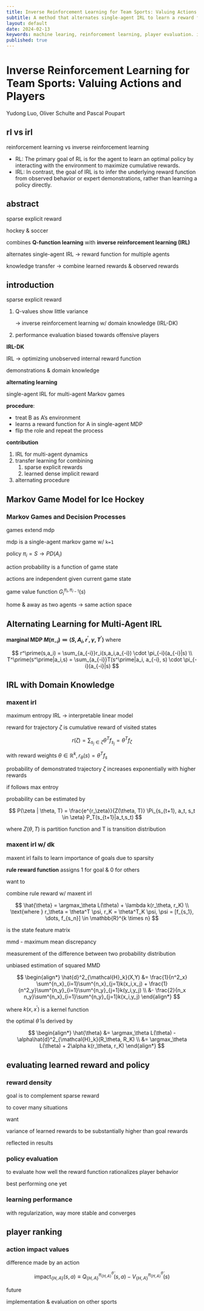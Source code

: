 ```yaml
---
title: Inverse Reinforcement Learning for Team Sports: Valuing Actions and Players
subtitle: A method that alternates single-agent IRL to learn a reward function for multiple agents.
layout: default
date: 2024-02-13
keywords: machine learing, reinforcement learning, player evaluation. inverse reinforcement learning
published: true
---
```


# Inverse Reinforcement Learning for Team Sports: Valuing Actions and Players
Yudong Luo, Oliver Schulte and Pascal Poupart

## rl vs irl

reinforcement learning vs inverse reinforcement learning

- RL: The primary goal of RL is for the agent to learn an optimal policy by interacting with the environment to maximize cumulative rewards.
- IRL: In contrast, the goal of IRL is to infer the underlying reward function from observed behavior or expert demonstrations, rather than learning a policy directly.

## abstract

sparse explicit reward 

hockey & soccer

combines **Q-function learning** with **inverse reinforcement learning (IRL)**

alternates single-agent IRL → reward function for multiple agents

knowledge transfer → combine learned rewards & observed rewards

## introduction

sparse explicit reward

1. Q-values show little variance
    
    → inverse reinforcement learning w/ domain knowledge (IRL-DK)
    
2. performance evaluation biased towards offensive players

**IRL-DK**

IRL → optimizing unobserved internal reward function

demonstrations & domain knowledge

**alternating learning** 

single-agent IRL for multi-agent Markov games

**procedure**:

- treat B as A’s environment
- learns a reward function for A in single-agent MDP
- flip the role and repeat the process

**contribution**

1. IRL for multi-agent dynamics
2. transfer learning for combining
    1. sparse explicit rewards
    2. learned dense implicit reward
3. alternating procedure

## Markov Game Model for Ice Hockey

### Markov Games and Decision Processes

games extend mdp

mdp is a single-agent markov game w/ `k=1`

policy $\pi_i = S \to PD(A_i)$

action probability is a function of game state

actions are independent given current game state

game value function $G^{\pi_i, \pi_{i-1}}_i(s)$

home & away as two agents → same action space

## Alternating Learning for Multi-Agent IRL

**marginal MDP $M(\pi_{-i}) \coloneqq \langle S, A_i, r^\prime, \gamma, T^\prime \rangle$** where

$$
r^\prime(s,a_i) = \sum_{a_{-i}}r_i(s,a_i,a_{-i}) \cdot \pi_{-i}(a_{-i}|s) \\
T^\prime(s^\prime|a_i,s) = \sum_{a_{-i}}T(s^\prime|a_i, a_{-i}, s) \cdot \pi_{-i}(a_{-i}|s)
$$

## IRL with Domain Knowledge

### maxent irl

maximum entropy IRL → interpretable linear model 

reward for trajectory $\zeta$ is cumulative reward of visited states

$$
r(\zeta) = \sum_{s_j \in \zeta} \theta^T f_{s_j} = \theta^T f_\zeta
$$

with reward weights $\theta \in \mathbb{R}^k, r_\theta(s) = \theta^Tf_s$

probability of demonstrated trajectory $\zeta$ increases exponentially with higher rewards 

if follows max entroy

probability can be estimated by 

$$
P(\zeta | \theta, T) = \frac{e^{r_\zeta}}{Z(\theta, T)} \Pi_{s_{t+1}, a_t, s_t \in \zeta} P_T(s_{t+1}|a_t,s_t)
$$

where $Z(\theta, T)$ is partition function and T is transition distribution

### maxent irl w/ dk

maxent irl fails to learn importance of goals due to sparsity

**rule reward function** assigns 1 for goal & 0 for others

want to

combine rule reward w/  maxent irl

$$
\hat{\theta} = \argmax_\theta L(\theta) + \lambda k(r_\theta, r_K) \\
\text{where } r_\theta = \theta^T \psi, r_K = \theta^T_K \psi, \psi = [f_{s_1}, \dots, f_{s_n}] \in \mathbb{R}^{k \times n}
$$

is the state feature matrix

mmd - maximum mean discrepancy

measurement of the difference between two probability distribution

unbiased estimation of squared MMD 

$$
\begin{align*}
\hat{d}^2_{\mathcal{H}_k}(X,Y) &= \frac{1}{n^2_x} \sum^{n_x}_{i=1}\sum^{n_x}_{j=1}k(x_i,x_j) + \frac{1}{n^2_y}\sum^{n_y}_{i=1}\sum^{n_y}_{j=1}k(y_i,y_j) \\ 
&- \frac{2}{n_x n_y}\sum^{n_x}_{i=1}\sum^{n_y}_{j=1}k(x_i,y_j)
\end{align*}
$$

where $k(x,x^\prime)$ is a kernel function 

the optimal $\hat{\theta}$ is derived by

$$
\begin{align*}
\hat{\theta} &= \argmax_\theta L(\theta) - \alpha\hat{d}^2_{\mathcal{H}_k}(R_\theta, R_K) \\
&= \argmax_\theta L(\theta) + 2\alpha k(r_\theta, r_K)
\end{align*}
$$

## evaluating learned reward and policy

### reward density

goal is to complement sparse reward

to cover many situations 

want

variance of learned rewards to be substantially higher than goal rewards

reflected in results

### policy evaluation

to evaluate how well the reward function rationalizes player behavior

best performing one yet

### learning performance

with regularization, way more stable and converges 

## player ranking

### action impact values

difference made by an action

$$
\text{impact}_{\{H,A\}}(s,a) \equiv Q^{\pi^{\hat{\theta}}_{\{H,A\}}}_{\{H,A\}}(s,a)-V^{\pi^{\hat{\theta}}_{\{H,A\}}}_{\{H,A\}}(s)
$$

future

implementation & evaluation on other sports